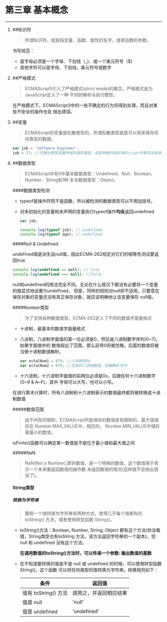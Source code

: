 # 第三章 基本概念
---

1. ##标识符
    >所谓标识符，就是指变量、函数、属性的名字，或者函数的参数。
    
    书写规范：
    - 首字母必须是一个字母、下划线（_)、或一个美元符号（$）
    - 其他字符可以是字母、下划线、美元符号或数字
    
2. ##严格模式
    >ECMAScript5引入了严格模式(strict mode)的概念。严格模式是为JavaScript定义了一种
    不同的解析与执行模型。
    
    在严格模式下，ECMAScript3中的一些不确定的行为将得到处理，而且对某些不安全的操作也会
    抛出错误。
    
3. ##变量
    >ECMAScript的变量是松散类型的，所谓松散类型就是可以用来保存任何类型的数据。
    
    ```javascript
    var job = 'Software Engineer';
    job = 17; //不建议修改变量所保存值的类型，但这种操作在ECMAScript中是完全有效的
    ```    
4. ##数据类型
    >ECMAScript中有5中基本数据类型：Undefined、Null、Boolean、Number、String和1种
    复杂数据类型：Object。
    
    ####数据类型检测
    
    - typeof是操作符而不是函数，所以被检测的数据类型可以不用加括号。
    
    - 对未初始化的变量和未声明的变量执行typeof操作**均会**返回undefined
    
       ```javascript
       var job;
       
       console.log(typeof job); // undefined
       console.log(typeof age); // undefined
       ```
        
    ####Null & Undefined
                
    undefined值是派生自null值，因此ECMA-262规定对它们的相等性测试要返回true

    ```javascript
    console.log(undefined == null); // true
    console.log(undefined === null); //false
    ```                    
    
    null和undefined的用法完全不同。无论在什么情况下都没有必要将一个变量的值显式地设置为undefined，
    但是，同样的规则对null却不适用。只要意在保存对象的变量还没有真正保存对象，就应该明确地让该变量保存
    null值。
    
    ####Number类型
    
    >为了支持各种数据类型，ECMA-262定义了不同的数值字面量格式
    
    - 十进制，最基本的数值字面量格式
    - 八进制，八进制字面值的第一位必须是0，然后是八进制数字序列(0~7)。如果字面值中的
    数值超出了范围，那么前导0将被忽略，后面的数值将被当做十进制数值解析。

        ```javascript
        var octalNum1 = 070; //八进制的56
        var octalNum2 = 079; //无效的八进制数值，将被解析为79
        ```    

    - 十六进制，十六进制字面值的前两位必须是0x，后跟任何十六进制数字(0~9 & A~F)，其中
      字母可以大写，也可以小写。
      
    在进行算术计算时，所有八进制和十六进制表示的数值最终都将被转换成十进制数值
    
    #####数值范围
    
    >由于内存的限制，ECMAScript所能保存的数值是有限制的。最大值储存在 Number.MAX_VALUE中，相应的，
    Number.MIN_VALUE中储存着最小的数值。
    
    isFinite()函数可以确定某一数值是不是位于最小值和最大值之间
    
    #####NaN
    
    > NaN(Not a Number),即非数值，是一个特殊的数值，这个数值用于表示一个本来要返回数值的操作数
    未返回数值的情况(这样就不会抛出错误了)。
    
    #### String类型
    
    ##### 转换为字符串
    
    > 要把一个值转换为字符串有两种方式。使用几乎每个值都有的 toString() 方法，或者使用转型函数
    String()。
    
    - toString()方法：Boolean, Number, String, Object 都有这个方法(你没看错，String类型也有toString
    方法，该方法返回字符串的一个副本)。但 null 和 undefined 没有这个方法。
    
        **在调用数值的toString()方法时，可以传递一个参数: 输出数值的基数**
        
    - 在不知道要转换的值是不是 null 或 undefined 的时候，可以使用转型函数 String()，这个函数
    可以将任何类型的值转换为字符串。转换规则如下：
    
        条件 | 返回值
        ---|---
        值有 toString() 方法 | 调用之，并返回相应结果
        值是 null | 'null'
        值是 undefined | 'undefined'
